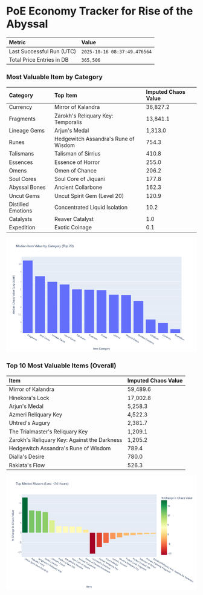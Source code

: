 # PoE Economy Tracker for Rise of the Abyssal

<!-- START_MAINTENANCE -->
| Metric | Value |
|:---|:---|
| Last Successful Run (UTC) | `2025-10-16 08:37:49.476564` |
| Total Price Entries in DB | `365,506` |

<!-- END_MAINTENANCE -->

<!-- START_DATAFRAME_DEBUG -->
<!-- END_DATAFRAME_DEBUG -->

<!-- START_CATEGORY_ANALYSIS -->
### Most Valuable Item by Category
| Category | Top Item | Imputed Chaos Value |
| :--- | :--- | :--- |
| Currency | Mirror of Kalandra | 36,827.2 |
| Fragments | Zarokh's Reliquary Key: Temporalis | 13,841.1 |
| Lineage Gems | Arjun's Medal | 1,313.0 |
| Runes | Hedgewitch Assandra's Rune of Wisdom | 754.3 |
| Talismans | Talisman of Sirrius | 410.8 |
| Essences | Essence of Horror | 255.0 |
| Omens | Omen of Chance | 206.2 |
| Soul Cores | Soul Core of Jiquani | 177.8 |
| Abyssal Bones | Ancient Collarbone | 162.3 |
| Uncut Gems | Uncut Spirit Gem (Level 20) | 120.9 |
| Distilled Emotions | Concentrated Liquid Isolation | 10.2 |
| Catalysts | Reaver Catalyst | 1.0 |
| Expedition | Exotic Coinage | 0.1 |


![Category Analysis Chart](charts/category_analysis.png)
<!-- END_ANALYSIS -->

<!-- START_ANALYSIS -->
### Top 10 Most Valuable Items (Overall)
| Item | Imputed Chaos Value |
| :--- | :--- |
| Mirror of Kalandra | 59,489.6 |
| Hinekora's Lock | 17,002.8 |
| Arjun's Medal | 5,258.3 |
| Azmeri Reliquary Key | 4,522.3 |
| Uhtred's Augury | 2,381.7 |
| The Trialmaster's Reliquary Key | 1,209.1 |
| Zarokh's Reliquary Key: Against the Darkness | 1,205.2 |
| Hedgewitch Assandra's Rune of Wisdom | 789.4 |
| Dialla's Desire | 780.0 |
| Rakiata's Flow | 526.3 |


![Market Movers Chart](charts/market_movers.png)
<!-- END_ANALYSIS -->
